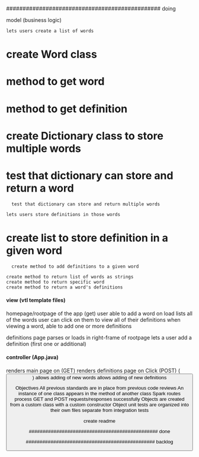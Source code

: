 ############################################### doing

  model (business logic)

    lets users create a list of words
#      create Word class
#      method to get word
#      method to get definition
#      create Dictionary class to store multiple words
#      test that dictionary can store and return a word
      test that dictionary can store and return multiple words 

    lets users store definitions in those words
#      create list to store definition in a given word
      create method to add definitions to a given word

    create method to return list of words as strings
    create method to return specific word
    create method to return a word's definitions


#### view (vtl template files)

  homepage/rootpage of the app (get)
    user able to add a word
    on load lists all of the words
    user can click on them to view all of their definitions
    when viewing a word, able to add one or more definitions

  definitions page
    parses or loads in right-frame of rootpage
    lets a user add a definition (first one or additional)

#### controller (App.java)

  renders main page on (GET)
  renders definitions page on Click (POST) (<button value=$word>)
  allows adding of new words
  allows adding of new definitions


  Objectives
    All previous standards are in place from previous code reviews
    An instance of one class appears in the method of another class
    Spark routes process GET and POST requests/responses successfully
    Objects are created from a custom class with a custom constructor
    Object unit tests are organized into their own files separate from integration tests

  create readme


############################################### done

############################################### backlog
